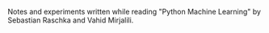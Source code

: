 Notes and experiments written while reading "Python Machine Learning" by Sebastian Raschka and Vahid Mirjalili.